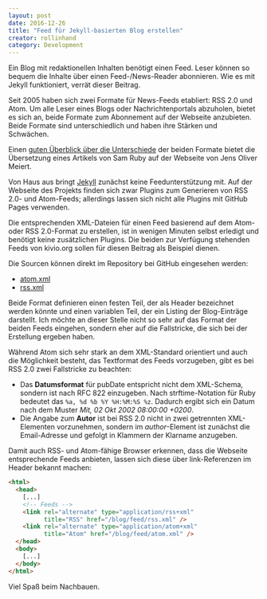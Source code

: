 ```yaml
---
layout: post
date: 2016-12-26
title: "Feed für Jekyll-basierten Blog erstellen"
creator: rollinhand
category: Development
---
```

Ein Blog mit redaktionellen Inhalten benötigt einen Feed. Leser können so bequem die
Inhalte über einen Feed-/News-Reader abonnieren. Wie es mit Jekyll funktioniert, verrät
dieser Beitrag.

<!--more-->

Seit 2005 haben sich zwei Formate für News-Feeds etabliert: RSS 2.0 und Atom. Um alle 
Leser eines Blogs oder Nachrichtenportals abzuholen, bietet es sich an, beide Formate
zum Abonnement auf der Webseite anzubieten. Beide Formate sind unterschiedlich und haben
ihre Stärken und Schwächen.

Einen [guten Überblick über die Unterschiede](https://meiert.com/de/publications/translations/intertwingly.net/rss-2.0-and-atom-1.0/) 
der beiden Formate bietet die Übersetzung eines Artikels von Sam Ruby auf der Webseite 
von Jens Oliver Meiert.

Von Haus aus bringt [Jekyll](http://jekyllrb.com) zunächst keine Feedunterstützung mit. Auf
der Webseite des Projekts finden sich zwar Plugins zum Generieren von RSS 2.0- und Atom-Feeds;
allerdings lassen sich nicht alle Plugins mit GitHub Pages verwenden.

Die entsprechenden XML-Dateien für einen Feed basierend auf dem Atom- oder RSS 2.0-Format
zu erstellen, ist in wenigen Minuten selbst erledigt und benötigt keine zusätzlichen 
Plugins. Die beiden zur Verfügung stehenden Feeds von kivio.org sollen für diesen Beitrag
als Beispiel dienen.

Die Sourcen können direkt im Repository bei GitHub eingesehen werden:


* [atom.xml](https://github.com/rollinhand/rollinhand.github.io/blob/master/blog/feed/atom.xml)
* [rss.xml](https://github.com/rollinhand/rollinhand.github.io/blob/master/blog/feed/rss.xml)


Beide Format definieren einen festen Teil, der als Header bezeichnet werden könnte und einen
variablen Teil, der ein Listing der Blog-Einträge darstellt. Ich möchte an dieser Stelle
nicht so sehr auf das Format der beiden Feeds eingehen, sondern eher auf die Fallstricke,
die sich bei der Erstellung ergeben haben. 

Während Atom sich sehr stark an dem XML-Standard orientiert und auch die Möglichkeit besteht,
das Textformat des Feeds vorzugeben, gibt es bei RSS 2.0 zwei Fallstricke zu beachten:


* Das **Datumsformat** für pubDate entspricht nicht dem XML-Schema, sondern ist nach RFC 822 
einzugeben. Nach strftime-Notation für Ruby bedeutet das `%a, %d %b %Y %H:%M:%S %z`.
Dadurch ergibt sich ein Datum nach dem Muster _Mit, 02 Okt 2002 08:00:00 +0200_.
* Die Angabe zum **Autor** ist bei RSS 2.0 nicht in zwei getrennten XML-Elementen vorzunehmen,
sondern im _author_-Element ist zunächst die Email-Adresse und gefolgt in Klammern der
Klarname anzugeben.


Damit auch RSS- und Atom-fähige Browser erkennen, dass die Webseite entsprechende Feeds
anbieten, lassen sich diese über link-Referenzen im Header bekannt machen:

~~~ html
<html>
  <head>
    [...]
    <!-- Feeds -->
    <link rel="alternate" type="application/rss+xml" 
          title="RSS" href="/blog/feed/rss.xml" />
    <link rel="alternate" type="application/atom+xml" 
          title="Atom" href="/blog/feed/atom.xml" />
  </head>
  <body>
    [...]
  </body>	
</html>
~~~

Viel Spaß beim Nachbauen.
